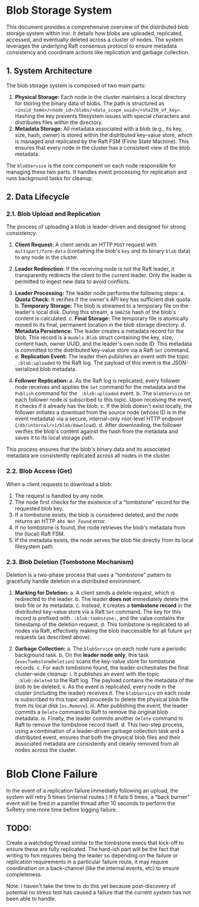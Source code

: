 # Blob Storage System

This document provides a comprehensive overview of the distributed blob storage system within insi. It details how blobs are uploaded, replicated, accessed, and eventually deleted across a cluster of nodes. The system leverages the underlying Raft consensus protocol to ensure metadata consistency and coordinate actions like replication and garbage collection.

## 1. System Architecture

The blob storage system is composed of two main parts:

1.  **Physical Storage:** Each node in the cluster maintains a local directory for storing the binary data of blobs. The path is structured as `<insid_home>/<node_id>/blobs/<data_scope_uuid>/<sha256_of_key>`. Hashing the key prevents filesystem issues with special characters and distributes files within the directory.
2.  **Metadata Storage:** All metadata associated with a blob (e.g., its key, size, hash, owner) is stored within the distributed key-value store, which is managed and replicated by the Raft FSM (Finite State Machine). This ensures that every node in the cluster has a consistent view of the blob metadata.

The `blobService` is the core component on each node responsible for managing these two parts. It handles event processing for replication and runs background tasks for cleanup.

## 2. Data Lifecycle

### 2.1. Blob Upload and Replication

The process of uploading a blob is leader-driven and designed for strong consistency.

1.  **Client Request:** A client sends an HTTP `POST` request with `multipart/form-data` (containing the blob's `key` and its binary `blob` data) to any node in the cluster.
2.  **Leader Redirection:** If the receiving node is not the Raft leader, it transparently redirects the client to the current leader. Only the leader is permitted to ingest new data to avoid conflicts.
3.  **Leader Processing:** The leader node performs the following steps:
    a. **Quota Check:** It verifies if the owner's API key has sufficient disk quota.
    b. **Temporary Storage:** The blob is streamed to a temporary file on the leader's local disk. During this stream, a `SHA256` hash of the blob's content is calculated.
    c. **Final Storage:** The temporary file is atomically moved to its final, permanent location in the blob storage directory.
    d. **Metadata Persistence:** The leader creates a metadata record for the blob. This record is a `models.Blob` struct containing the key, size, content hash, owner UUID, and the leader's own node ID. This metadata is committed to the distributed key-value store via a Raft `Set` command.
    e. **Replication Event:** The leader then publishes an event with the topic `_:blob:uploaded` to the Raft log. The payload of this event is the JSON-serialized blob metadata.

4.  **Follower Replication:**
    a. As the Raft log is replicated, every follower node receives and applies the `Set` command for the metadata and the `Publish` command for the `_:blob:uploaded` event.
    b. The `blobService` on each follower node is subscribed to this topic. Upon receiving the event, it checks if it already has the blob.
    c. If the blob doesn't exist locally, the follower initiates a download from the source node (whose ID is in the event metadata) via a secure, internal-only root-level HTTP endpoint (`/db/internal/v1/blob/download`).
    d. After downloading, the follower verifies the blob's content against the hash from the metadata and saves it to its local storage path.

This process ensures that the blob's binary data and its associated metadata are consistently replicated across all nodes in the cluster.

### 2.2. Blob Access (Get)

When a client requests to download a blob:

1.  The request is handled by any node.
2.  The node first checks for the existence of a "tombstone" record for the requested blob key.
3.  If a tombstone exists, the blob is considered deleted, and the node returns an HTTP `404 Not Found` error.
4.  If no tombstone is found, the node retrieves the blob's metadata from the (local) Raft FSM.
5.  If the metadata exists, the node serves the blob file directly from its local filesystem path.

### 2.3. Blob Deletion (Tombstone Mechanism)

Deletion is a two-phase process that uses a "tombstone" pattern to gracefully handle deletion in a distributed environment.

1.  **Marking for Deletion:**
    a. A client sends a delete request, which is redirected to the leader.
    b. The leader **does not** immediately delete the blob file or its metadata.
    c. Instead, it creates a **tombstone record** in the distributed key-value store via a Raft `Set` command. The key for this record is prefixed with `_:blob:tombstone:`, and the value contains the timestamp of the deletion request.
    d. This tombstone is replicated to all nodes via Raft, effectively making the blob inaccessible for all future `get` requests (as described above).

2.  **Garbage Collection:**
    a. The `blobService` on each node runs a periodic background task.
    b. On the **leader node only**, this task (`execTombstoneDeletion`) scans the key-value store for tombstone records.
    c. For each tombstone found, the leader orchestrates the final cluster-wide cleanup:
        i. It publishes an event with the topic `_:blob:deleted` to the Raft log. The payload contains the metadata of the blob to be deleted.
        ii. As the event is replicated, every node in the cluster (including the leader) receives it. The `blobService` on each node is subscribed to this topic and proceeds to delete the physical blob file from its local disk (`os.Remove`).
        iii. After publishing the event, the leader commits a `Delete` command to Raft to remove the original blob metadata.
        iv. Finally, the leader commits another `Delete` command to Raft to remove the tombstone record itself.
    d. This two-step process, using a combination of a leader-driven garbage collection task and a distributed event, ensures that both the physical blob files and their associated metadata are consistently and cleanly removed from all nodes across the cluster.


# Blob Clone Failure

In the event of a replication failure immediatly following an upload, the system will retry 5 times (internal routes.)
If it fails 5 times, a "back burner" event will be fired in a parellel thread after 10 seconds to perform the 5xRetry one
more time before logging failure.

## TODO:

Create a watchdog thread similar to the tombstone execs that kick-off to ensure these are fully replicated.
The hard-ish part will be the fact that writing to fsm requires being the leader so depending on the failure
or replication requirements in a particular failure route, it may require coordination on a back-channel (like
the internal events, etc) to ensure completeness.

Note: I haven't take the time to do this yet because post-discovery of potential no stress test has caused a failure
that the current system has not been able to handle.